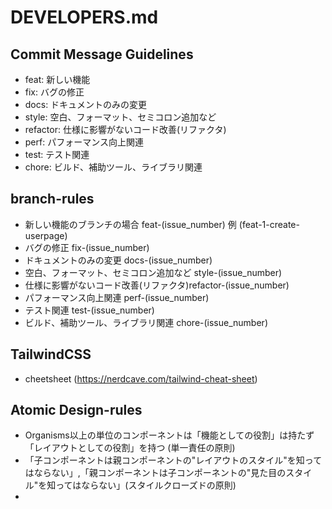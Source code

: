 # DEVELOPERS.md
## Commit Message Guidelines
- feat: 新しい機能
- fix: バグの修正
- docs: ドキュメントのみの変更
- style: 空白、フォーマット、セミコロン追加など
- refactor: 仕様に影響がないコード改善(リファクタ)
- perf: パフォーマンス向上関連
- test: テスト関連
- chore: ビルド、補助ツール、ライブラリ関連

## branch-rules
- 新しい機能のブランチの場合 feat-(issue_number) 例 (feat-1-create-userpage)
- バグの修正 fix-(issue_number)
- ドキュメントのみの変更 docs-(issue_number)
- 空白、フォーマット、セミコロン追加など style-(issue_number)
- 仕様に影響がないコード改善(リファクタ)refactor-(issue_number)
- パフォーマンス向上関連 perf-(issue_number)
- テスト関連 test-(issue_number)
- ビルド、補助ツール、ライブラリ関連 chore-(issue_number)

## TailwindCSS
- cheetsheet (https://nerdcave.com/tailwind-cheat-sheet)

## Atomic Design-rules
- Organisms以上の単位のコンポーネントは「機能としての役割」は持たず「レイアウトとしての役割」を持つ (単一責任の原則)
- 「子コンポーネントは親コンポーネントの"レイアウトのスタイル"を知ってはならない」,「親コンポーネントは子コンポーネントの"見た目のスタイル"を知ってはならない」(スタイルクローズドの原則)
- 
